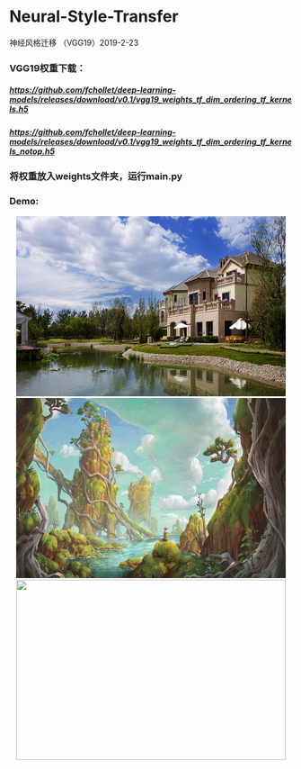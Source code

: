# Neural-Style-Transfer
神经风格迁移 （VGG19）2019-2-23
### VGG19权重下载：
##### https://github.com/fchollet/deep-learning-models/releases/download/v0.1/vgg19_weights_tf_dim_ordering_tf_kernels.h5
##### https://github.com/fchollet/deep-learning-models/releases/download/v0.1/vgg19_weights_tf_dim_ordering_tf_kernels_notop.h5
### 将权重放入weights文件夹，运行main.py
### Demo:
<div align="center">
<img src="images/C_1.jpg" height="320" width="480" >
<img src="images/S_1.jpg" height="320" width="480" >
<img src="images/G_20_C_1_S_1.jpg" height="320" width="480" >
</div>
